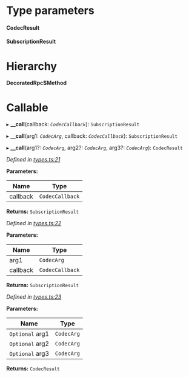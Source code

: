 

# Type parameters
#### CodecResult 
#### SubscriptionResult 
# Hierarchy

**DecoratedRpc$Method**

# Callable
▸ **__call**(callback: *`CodecCallback`*): `SubscriptionResult`

▸ **__call**(arg1: *`CodecArg`*, callback: *`CodecCallback`*): `SubscriptionResult`

▸ **__call**(arg1?: *`CodecArg`*, arg2?: *`CodecArg`*, arg3?: *`CodecArg`*): `CodecResult`

*Defined in [types.ts:21](https://github.com/polkadot-js/api/blob/661cb3c/packages/api/src/types.ts#L21)*

**Parameters:**

| Name | Type |
| ------ | ------ |
| callback | `CodecCallback` |

**Returns:** `SubscriptionResult`

*Defined in [types.ts:22](https://github.com/polkadot-js/api/blob/661cb3c/packages/api/src/types.ts#L22)*

**Parameters:**

| Name | Type |
| ------ | ------ |
| arg1 | `CodecArg` |
| callback | `CodecCallback` |

**Returns:** `SubscriptionResult`

*Defined in [types.ts:23](https://github.com/polkadot-js/api/blob/661cb3c/packages/api/src/types.ts#L23)*

**Parameters:**

| Name | Type |
| ------ | ------ |
| `Optional` arg1 | `CodecArg` |
| `Optional` arg2 | `CodecArg` |
| `Optional` arg3 | `CodecArg` |

**Returns:** `CodecResult`

